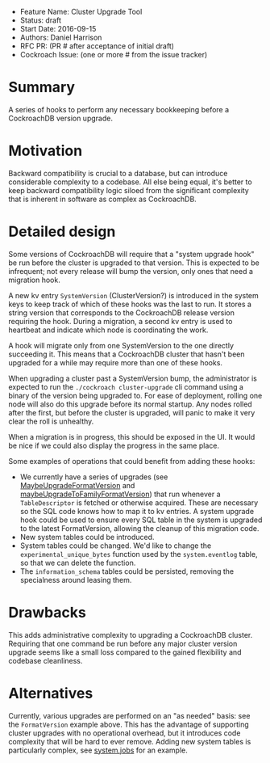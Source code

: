 - Feature Name: Cluster Upgrade Tool
- Status: draft
- Start Date: 2016-09-15
- Authors: Daniel Harrison
- RFC PR: (PR # after acceptance of initial draft)
- Cockroach Issue: (one or more # from the issue tracker)

# Summary

A series of hooks to perform any necessary bookkeeping before a CockroachDB
version upgrade.

# Motivation

Backward compatibility is crucial to a database, but can introduce considerable
complexity to a codebase. All else being equal, it's better to keep backward
compatibility logic siloed from the significant complexity that is inherent in
software as complex as CockroachDB.

# Detailed design

Some versions of CockroachDB will require that a "system upgrade hook" be run
before the cluster is upgraded to that version. This is expected to be
infrequent; not every release will bump the version, only ones that need a
migration hook.

A new kv entry `SystemVersion` (ClusterVersion?) is introduced in the system
keys to keep track of which of these hooks was the last to run. It stores a
string version that corresponds to the CockroachDB release version requiring the
hook. During a migration, a second kv entry is used to heartbeat and indicate
which node is coordinating the work.

A hook will migrate only from one SystemVersion to the one directly succeeding
it. This means that a CockroachDB cluster that hasn't been upgraded for a while
may require more than one of these hooks.

When upgrading a cluster past a SystemVersion bump, the administrator is expected
to run the `./cockroach cluster-upgrade` cli command using a binary of the
version being upgraded to. For ease of deployment, rolling one node will also do
this upgrade before its normal startup. Any nodes rolled after the first, but
before the cluster is upgraded, will panic to make it very clear the roll is
unhealthy.

When a migration is in progress, this should be exposed in the UI. It would be
nice if we could also display the progress in the same place.

Some examples of operations that could benefit from adding these hooks:
- We currently have a series of upgrades (see
  [MaybeUpgradeFormatVersion](https://github.com/cockroachdb/cockroach/blob/f6a8692485cb34dc148b9313cb9fca6c53eec42c/sql/sqlbase/structured.go#L304)
  and [maybeUpgradeToFamilyFormatVersion](https://github.com/cockroachdb/cockroach/blob/f6a8692485cb34dc148b9313cb9fca6c53eec42c/sql/sqlbase/structured.go#L313))
  that run whenever a `TableDescriptor` is fetched or otherwise acquired. These
  are necessary so the  SQL code knows how to map it to kv entries. A system
  upgrade hook could be used to ensure every SQL table in the system is upgraded
  to the latest FormatVersion, allowing the cleanup of this migration code.
- New system tables could be introduced.
- System tables could be changed. We'd like to change the
  `experimental_unique_bytes` function used by the `system.eventlog` table, so
  that we can delete the function.
- The `information_schema` tables could be persisted, removing the specialness
  around leasing them.

# Drawbacks

This adds administrative complexity to upgrading a CockroachDB cluster.
Requiring that one command be run before any major cluster version upgrade seems
like a small loss compared to the gained flexibility and codebase cleanliness.

# Alternatives

Currently, various upgrades are performed on an "as needed" basis: see the
`FormatVersion` example above. This has the advantage of supporting cluster
upgrades with no operational overhead, but it introduces code complexity that
will be hard to ever remove. Adding new system tables is particularly complex,
see [system.jobs](https://github.com/cockroachdb/cockroach/pull/7073) for an
example.

